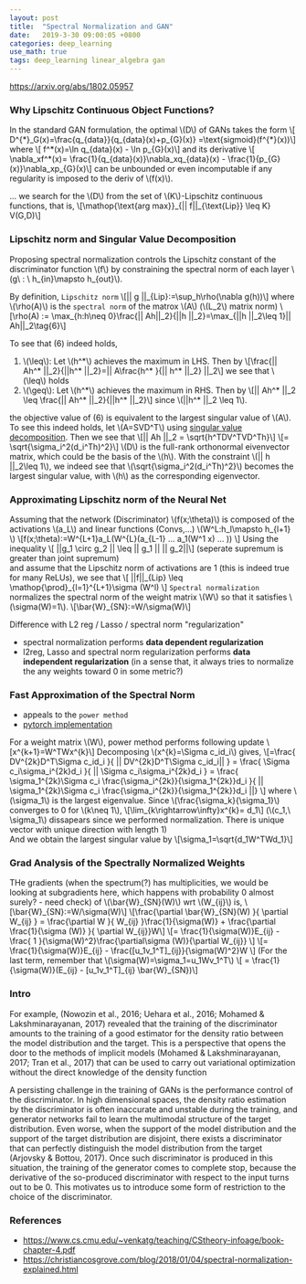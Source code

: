 ```yaml
---
layout: post
title:  "Spectral Normalization and GAN"
date:   2019-3-30 09:00:05 +0800
categories: deep_learning
use_math: true
tags: deep_learning linear_algebra gan
---
```


<a href="https://arxiv.org/abs/1802.05957" target="_blank">https://arxiv.org/abs/1802.05957</a>


### Why Lipschitz Continuous Object Functions?

In the standard GAN formulation, the optimal \\(D\\) of GANs takes the form
\\[ D^\{\*\}\_G(x)=\frac\{q\_\{data\}\}\{q\_\{data\}(x)+p\_\{G\}(x)\} =\text\{sigmoid\}(f^\{\*\}(x))\\]
where
\\[ f^\*(x)=\ln q\_\{data\}(x) - \ln p\_\{G\}(x)\\]
and its derivative
\\[ \nabla\_xf^*(x)= \frac\{1\}\{q\_\{data\}(x)\}\nabla\_xq\_\{data\}(x) - \frac\{1\}\{p\_\{G\}(x)\}\nabla\_xp\_\{G\}(x)\\]
can be unbounded or even incomputable if any regularity is imposed to the deriv of \\(f(x)\\).

... we search for the \\(D\\) from the set of \\(K\\)-Lipschitz continuous functions, that is,
\\[\mathop\{\text\{arg max\}\}\_\{\|\| f\|\|\_\{\text\{Lip\}\} \leq K\} V(G,D)\\]

### Lipschitz norm and Singular Value Decomposition

Proposing spectral normalization controls the Lipschitz constant of the discriminator function \\(f\\) by constraining the spectral norm of each layer \\(g\\ : \\ h\_\{in\}\mapsto h\_\{out\}\\). 

By definition, `Lipschitz norm` \\[\|\| g \|\|\_\{Lip\}:=\sup\_h\rho(\nabla g(h))\\]
where \\(\rho(A)\\) is the `spectral norm` of the matrox \\(A\\) (\\(L\_2\\) matrix norm)
\\[\rho(A) := \max\_\{h:h\neq 0\}\frac\{\|\| Ah\|\|\_2\}\{\|\|h \|\|\_2\}=\max\_\{\|\|h \|\|\_2\leq 1\}\|\| Ah\|\|\_2\tag\{6\}\\]

To see that (6) indeed holds,
1. \\(\leq\\): Let \\(h^\*\\) achieves the maximum in LHS. Then by
\\[\frac\{\|\| Ah^\* \|\|\_2\}\{\|\|h^\* \|\|\_2\}=\|\| A\frac\{h^\* \}\{\|\| h^* \|\|\_2\} \|\|\_2\\] we see that \\(\leq\\) holds
2. \\(\geq\\): Let \\(h^\*\\) achieves the maximum in RHS. Then by
\\[\|\| Ah^\* \|\|\_2 \leq \frac\{\|\| Ah^\* \|\|\_2\}\{\|\|h^\* \|\|\_2\}\\] 
since \\(\|\|h^\* \|\|\_2 \leq 1\\).

the objective value of (6) is equivalent to the largest singular value of \\(A\\). To see this indeed holds, let \\(A=SVD^T\\) using <a href="{{site.url}}/linear_algebra/2018/05/26/svd.html" target="_blank">singular value decomposition</a>. Then we see that
\\[\|\| Ah \|\|\_2 = \sqrt\{h^TDV^TVD^Th\}\\]
\\[= \sqrt\{\sigma\_i^2(d\_i^Th)^2\}\\]
\\(D\\) is the full-rank orthonormal eivenvector matrix, which could be the basis of the \\(h\\). With the constraint \\(\|\| h \|\|\_2\leq 1\\), we indeed see that \\(\sqrt\{\sigma\_i^2(d\_i^Th)^2\}\\) becomes the largest singular value, with \\(h\\) as the corresponding eigenvector.


### Approximating Lipschitz norm of the Neural Net
Assuming that the network (Discriminator) \\(f(x;\theta)\\) is composed of the activations \\(a\_L\\) and linear functions (Convs,...) \\(W^L:h\_l\mapsto h\_\{l+1\} \\)
\\[f(x;\theta):=W^\{L+1\}a\_L(W^\{L\}(a\_\{L-1\} ... a\_1(W^1 x)  ... )) \\]
Using the inequality
\\[ \|\|g\_1 \circ g\_2 \|\| \leq \|\| g\_1 \|\| \|\| g\_2\|\|\\]
(seperate supremum is greater than joint supremum)  
and assume that the Lipschitz norm of activations are 1 (this is indeed true for many ReLUs), we see that
\\[ \|\|f\|\|\_\{Lip\} \leq \mathop\{\prod\}\_\{l=1\}^\{L+1\}\sigma (W^l) \\]
`Spectral normalization` normalizes the spectral norm of the weight matrix \\(W\\) so that it satisfies \\(\sigma(W)=1\\).
\\[\bar\{W\}\_\{SN\}:=W/\sigma(W)\\]

Difference with L2 reg / Lasso / spectral norm "regularization"
- spectral normalization performs __data dependent regularization__
- l2reg, Lasso and spectral norm regularization performs __data independent regularization__ (in a sense that, it always tries to normalize the any weights toward 0 in some metric?)

### Fast Approximation of the Spectral Norm
- appeals to the `power method`
- <a href="https://pytorch.org/docs/stable/_modules/torch/nn/utils/spectral_norm.html" target="_blank">pytorch implementation</a>

For a weight matrix \\(W\\), power method performs following update
\\[x^\{k+1\}=W^TWx^\{k\}\\]
Decomposing \\(x^\{k\}=\Sigma c\_id\_i\\) gives,
\\[=\frac\{  DV^\{2k\}D^T\Sigma c\_id\_i \}\{ \|\| DV^\{2k\}D^T\Sigma c\_id\_i\|\| \} = \frac\{  \Sigma c\_i\sigma\_i^\{2k\}d\_i \}\{ \|\| \Sigma c\_i\sigma\_i^\{2k\}d\_i \} = \frac\{ \sigma\_1^\{2k\}\Sigma c\_i \frac\{\sigma\_i^\{2k\}\}\{\sigma\_1^\{2k\}\}d\_i \}\{ \|\| \sigma\_1^\{2k\}\Sigma c\_i \frac\{\sigma\_i^\{2k\}\}\{\sigma\_1^\{2k\}\}d\_i  \|\|\} \\]
where \\(\sigma\_1\\) is the largest eigenvalue. Since \\(\frac\{\sigma\_k\}\{\sigma\_1\}\\) converges to 0 for \\(k\neq 1\\), 
\\[\lim\_\{k\rightarrow\infty\}x^\{k\}= d\_1\\]
(\\(c\_1,\\ \sigma\_1\\) dissapears since we performed normalization. There is unique vector with unique direction with length 1)  
And we obtain the largest singular value by \\[\sigma\_1=\sqrt\{d\_1W^TWd\_1\}\\]

### Grad Analysis of the Spectrally Normalized Weights
THe gradients (when the spectrum(?) has multiplicities, we would be looking at subgradients here, which happens with probability 0 almost surely? - need check) of \\(\bar\{W\}\_\{SN\}(W)\\) wrt \\(W\_\{ij\}\\) is,
\\[\bar\{W\}\_\{SN\}:=W/\sigma(W)\\]
\\[\frac\{\partial \bar\{W\}\_\{SN\}(W) \}\{ \partial W\_\{ij\} \} = \frac\{\partial W \}\{ W\_\{ij\} \}\frac\{1\}\{\sigma(W)\} + \frac\{\partial \frac\{1\}\{\sigma (W)\} \}\{ \partial W\_\{ij\}\}W\\]
\\[= \frac\{1\}\{\sigma(W)\}E\_\{ij\} - \frac\{ 1 \}\{\sigma(W)^2\}\frac\{\partial\sigma (W)\}\{\partial W\_\{ij\}\} \\]
\\[=  \frac\{1\}\{\sigma(W)\}E\_\{ij\} - \frac\{[u\_1v\_1^T]\_\{ij\}\}\{\sigma(W)^2\}W \\]
(For the last term, remember that \\(\sigma(W)=\sigma\_1=u\_1Wv\_1^T\\)
\\[ = \frac\{1\}\{\sigma(W)\}(E\_\{ij\} - [u\_1v\_1^T]\_\{ij\} \bar\{W\}\_\{SN\})\\]
### Intro
For example, (Nowozin et al., 2016; Uehara et al., 2016; Mohamed & Lakshminarayanan, 2017) revealed that the training of the discriminator amounts to the training of a good
estimator for the density ratio between the model distribution and the target. This is a perspective
that opens the door to the methods of implicit models (Mohamed & Lakshminarayanan, 2017; Tran
et al., 2017) that can be used to carry out variational optimization without the direct knowledge of
the density function

A persisting challenge in the training of GANs is the performance control of the discriminator. In
high dimensional spaces, the density ratio estimation by the discriminator is often inaccurate and
unstable during the training, and generator networks fail to learn the multimodal structure of the
target distribution. Even worse, when the support of the model distribution and the support of the
target distribution are disjoint, there exists a discriminator that can perfectly distinguish the model
distribution from the target (Arjovsky & Bottou, 2017). Once such discriminator is produced in
this situation, the training of the generator comes to complete stop, because the derivative of the
so-produced discriminator with respect to the input turns out to be 0. This motivates us to introduce
some form of restriction to the choice of the discriminator.


### References
* <a href="https://www.cs.cmu.edu/~venkatg/teaching/CStheory-infoage/book-chapter-4.pdf" target="_blank">https://www.cs.cmu.edu/~venkatg/teaching/CStheory-infoage/book-chapter-4.pdf</a>  
* <a href="https://christiancosgrove.com/blog/2018/01/04/spectral-normalization-explained.html" target="_blank">https://christiancosgrove.com/blog/2018/01/04/spectral-normalization-explained.html</a>